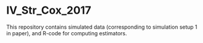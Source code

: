 # IV_Str_Cox_2017

This repository contains simulated data (corresponding to simulation setup 1 in paper), and R-code for computing estimators.
